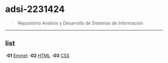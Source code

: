 # adsi-2231424
> Repositorio Análisis y Desarrollo de Sistemas de Información
--- 
## list
-**01** [Emmet](/01-emmet/)
-**02** [HTML](02-html/)
-**03** [CSS](03-css/)